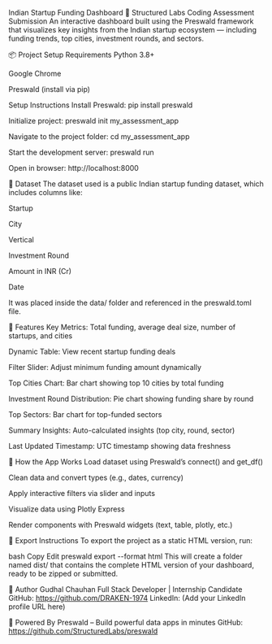 Indian Startup Funding Dashboard
🚀 Structured Labs Coding Assessment Submission
An interactive dashboard built using the Preswald framework that visualizes key insights from the Indian startup ecosystem — including funding trends, top cities, investment rounds, and sectors.

📦 Project Setup
Requirements
Python 3.8+

Google Chrome

Preswald (install via pip)

Setup Instructions
Install Preswald:
pip install preswald

Initialize project:
preswald init my_assessment_app

Navigate to the project folder:
cd my_assessment_app

Start the development server:
preswald run

Open in browser:
http://localhost:8000

📁 Dataset
The dataset used is a public Indian startup funding dataset, which includes columns like:

Startup

City

Vertical

Investment Round

Amount in INR (Cr)

Date

It was placed inside the data/ folder and referenced in the preswald.toml file.

🚀 Features
Key Metrics: Total funding, average deal size, number of startups, and cities

Dynamic Table: View recent startup funding deals

Filter Slider: Adjust minimum funding amount dynamically

Top Cities Chart: Bar chart showing top 10 cities by total funding

Investment Round Distribution: Pie chart showing funding share by round

Top Sectors: Bar chart for top-funded sectors

Summary Insights: Auto-calculated insights (top city, round, sector)

Last Updated Timestamp: UTC timestamp showing data freshness

🧠 How the App Works
Load dataset using Preswald’s connect() and get_df()

Clean data and convert types (e.g., dates, currency)

Apply interactive filters via slider and inputs

Visualize data using Plotly Express

Render components with Preswald widgets (text, table, plotly, etc.)

🔁 Export Instructions
To export the project as a static HTML version, run:

bash
Copy
Edit
preswald export --format html
This will create a folder named dist/ that contains the complete HTML version of your dashboard, ready to be zipped or submitted.

🙋 Author
Gudhal Chauhan
Full Stack Developer | Internship Candidate
GitHub: https://github.com/DRAKEN-1974
LinkedIn: (Add your LinkedIn profile URL here)

🧠 Powered By
Preswald – Build powerful data apps in minutes
GitHub: https://github.com/StructuredLabs/preswald


